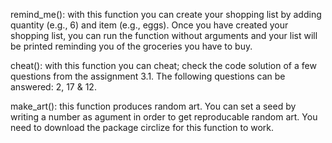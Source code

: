 remind_me(): with this function you can create your shopping list by adding quantity (e.g., 6) and item (e.g., eggs). Once you have created your shopping list,
you can run the function without arguments and your list will be printed reminding you of the groceries you have to buy. 

cheat(): with this function you can cheat; check the code solution of a few questions from the assignment 3.1. The following questions can be answered: 2, 17 & 12. 

make_art(): this function produces random art. You can set a seed by writing a number as agument in order to get reproducable random art. You need to download 
the package circlize for this function to work. 
